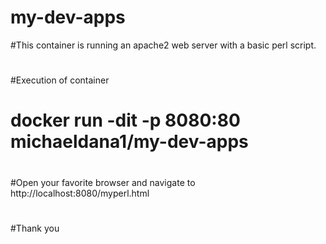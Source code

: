 # my-dev-apps
#This container is running an apache2 web server with a basic perl script.
#
#Execution of container 
#     docker run -dit -p 8080:80 michaeldana1/my-dev-apps
#
#Open your favorite browser and navigate to http://localhost:8080/myperl.html
#
#Thank you
